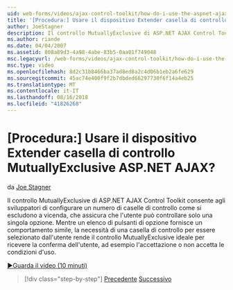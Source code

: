 ```yaml
---
uid: web-forms/videos/ajax-control-toolkit/how-do-i-use-the-aspnet-ajax-mutuallyexclusive-checkbox-extender
title: '[Procedura:] Usare il dispositivo Extender casella di controllo MutuallyExclusive ASP.NET AJAX? | Microsoft Docs'
author: JoeStagner
description: Il controllo MutuallyExclusive di ASP.NET AJAX Control Toolkit consente agli sviluppatori di configurare un numero di caselle di controllo come si escludono a vicenda, quali e...
ms.author: riande
ms.date: 04/04/2007
ms.assetid: 808a89d3-4a98-4abe-83b5-0aa01f749048
msc.legacyurl: /web-forms/videos/ajax-control-toolkit/how-do-i-use-the-aspnet-ajax-mutuallyexclusive-checkbox-extender
msc.type: video
ms.openlocfilehash: 8d2c31b8466ba37ad8ed8a2c4d06b1eb2a6fe629
ms.sourcegitcommit: 45ac74e400f9f2b7dbded66297730f6f14a4eb25
ms.translationtype: MT
ms.contentlocale: it-IT
ms.lasthandoff: 08/16/2018
ms.locfileid: "41826268"
---
```

<a name="how-do-i-use-the-aspnet-ajax-mutuallyexclusive-checkbox-extender"></a>[Procedura:] Usare il dispositivo Extender casella di controllo MutuallyExclusive ASP.NET AJAX?
====================
da [Joe Stagner](https://github.com/JoeStagner)

Il controllo MutuallyExclusive di ASP.NET AJAX Control Toolkit consente agli sviluppatori di configurare un numero di caselle di controllo come si escludono a vicenda, che assicura che l'utente può controllare solo una singola opzione. Mentre un elenco di pulsanti di opzione fornisce un comportamento simile, la necessità di una casella di controllo per essere selezionato dall'utente rende il controllo MutuallyExclusive ideale per ricevere la conferma dell'utente, ad esempio l'accettazione o non accetta le condizioni d'uso.

[&#9654;Guarda il video (10 minuti)](https://channel9.msdn.com/Blogs/ASP-NET-Site-Videos/how-do-i-use-the-aspnet-ajax-mutuallyexclusive-checkbox-extender)

> [!div class="step-by-step"]
> [Precedente](how-do-i-use-the-aspnet-ajax-maskededit-controls.md)
> [Successivo](how-do-i-use-the-aspnet-ajax-nobot-control.md)
